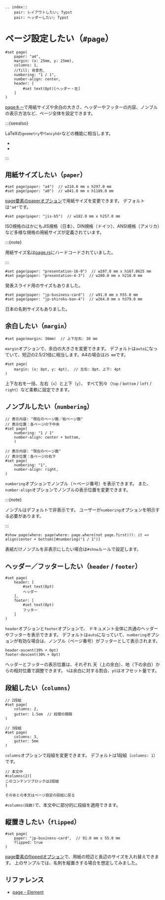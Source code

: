 ```{eval-rst}
.. index::
    pair: レイアウトしたい; Typst
    pair: ヘッダーしたい; Typst
```

# ページ設定したい（`#page`）

```typst
#set page(
    paper: "a4",
    margin: (x: 25mm, y: 25mm),
    columns: 1,
    //fill: 背景色,
    numbering: "1 / 1",
    number-align: center,
    header: [
        #set text(8pt)[ヘッダー・左]
    ]
)
```

[pageキー](https://typst.app/docs/reference/layout/page/)で用紙サイズや余白の大きさ、ヘッダーやフッターの内容、ノンブルの表示方法など、ページ全体を設定できます。

:::{seealso}

LaTeXの`geometry`や`fancyhdr`などの機能に相当します。

- [](../latex/latex-geometry.md)
- [](../latex/latex-fancyhdr.md)

:::

## 用紙サイズしたい（`paper`）

```typst
#set page(paper: "a4")  // w210.0 mm x h297.0 mm
#set page(paper: "a0")  // w841.0 mm x h1189.0 mm
```

[page要素のpaperオプション](https://typst.app/docs/reference/layout/page/#parameters-paper)で用紙サイズを変更できます。
デフォルトは`"a4"`です。

```typst
#set page(paper: "jis-b5")  // w182.0 mm x h257.0 mm
```

ISO規格のほかにもJIS規格（日本）、DIN規格（ドイツ）、ANSI規格（アメリカ）など多様な規格の用紙サイズが定義されています。

:::{note}

用紙サイズ名は[page.rs](https://github.com/typst/typst/blob/main/crates/typst-library/src/layout/page.rs)にハードコードされていました。

:::

```typst
#set page(paper: "presentation-16-9")  // w297.0 mm x h167.0625 mm
#set page(paper: "presentation-4-3")  // w280.0 mm x h210.0 mm
```

発表スライド用のサイズもありました。

```typst
#set page(paper: "jp-business-card")  // w91.0 mm x h55.0 mm
#set page(paper: "jp-shiroku-ban-4")  // w264.0 mm x h379.0 mm
```

日本の名刺サイズもありました。

## 余白したい（`margin`）

```typst
#set page(margin: 30mm)  // 上下左右: 30 mm
```

`margin`オプションで、余白の大きさを変更できます。
デフォルトは`auto`になっていて、短辺の2.5/21倍に相当します。A4の場合は`25 mm`です。

```typst
#set page(
    margin: (x: 8pt, y: 4pt),  // 左右: 8pt、上下: 4pt
)
```

上下左右を一括、左右（`x`）と上下（`y`）、
すべて別々（`top` / `bottom` / `left` / `right`）など柔軟に設定できます。

## ノンブルしたい（`numbering`）

```typst
// 表示内容: "現在のページ数／総ページ数"
// 表示位置：各ページの下中央
#set page(
    numbering: "1 / 1"
    number-align: center + bottom,
    )

// 表示内容: "現在のページ数"
// 表示位置：各ページの右下
#set page(
    numbering: "1",
    number-align: right,
)
```

`numbering`オプションでノンブル（＝ページ番号）を表示できます。
また、`number-align`オプションでノンブルの表示位置を変更できます。

:::{note}

ノンブルはデフォルトで非表示です。
ユーザーが`numbering`オプションを明示する必要があります。

:::

```typst
#show page(where: page(where: page.where(not page.first))): it => align(center + bottom)[#numbering("1 / 1")]
```

表紙だけノンブルを非表示にしたい場合は`#show`ルールで設定します。

## ヘッダー／フッターしたい（`header` / `footer`）

```typst
#set page(
    header: [
        #set text(8pt)
        ヘッダー
    ],
    footer: [
        #set text(8pt)
        フッター
    ]
)
```

`header`オプションと`footer`オプションで、
ドキュメント全体に共通のヘッダーやフッターを表示できます。
デフォルトは`auto`になっていて、`numbering`オプションが有効な場合は、ノンブル（ページ番号）がフッターとして表示されます。

```typst
header-ascent(30% + 0pt)
footer-descent(30% + 0pt)
```

ヘッダーとフッターの表示位置は、それぞれ
天（上の余白）、地（下の余白）からの相対位置で調整できます。
`%`は余白に対する割合、`pt`はオフセット量です。

## 段組したい（`columns`）

```typst
// 2段組
#set page(
    columns: 2,
    gutter: 1.5em  // 段間の間隔
)

// 3段組
#set page(
    columns: 3,
    gutter: 5mm
)
```

`columns`オプションで段組を変更できます。
デフォルトは1段組（`columns: 1`）です。

```typst
// 本文中
#columns(2)[
このコンテンツブロックは2段組
]

そのあとの本文はページ設定の段組に戻る
```

`#columns(段数)`で、本文中に部分的に段組を適用できます。



## 縦置きしたい（``flipped``）

```typst
#set page(
    paper: "jp-business-card",  // 91.0 mm x 55.0 mm
    flipped: true
)
```

[page要素のflippedオプション](https://typst.app/docs/reference/layout/page/#parameters-flipped)で、用紙の短辺と長辺のサイズを入れ替えできます。
上のサンプルでは、名刺を縦置きする場合を想定してみました。

## リファレンス

- [page - Element](https://typst.app/docs/reference/layout/page/)
